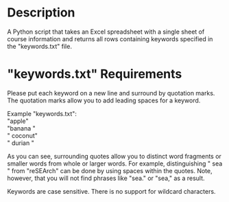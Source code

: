 # Description
A Python script that takes an Excel spreadsheet with a single sheet of course
information and returns all rows containing keywords specified in the
"keywords.txt" file.

# "keywords.txt" Requirements
Please put each keyword on a new line and surround by quotation marks. The
quotation marks allow you to add leading spaces for a keyword.

Example "keywords.txt":  
"apple"  
"banana "  
" coconut"  
" durian "  

As you can see, surrounding quotes allow you to distinct word fragments
or smaller words from whole or larger words. For example, distinguishing
" sea " from "reSEArch" can be done by using spaces within the quotes. Note,
however, that you will not find phrases like "sea." or "sea," as a result.

Keywords are case sensitive. There is no support for wildcard characters.
